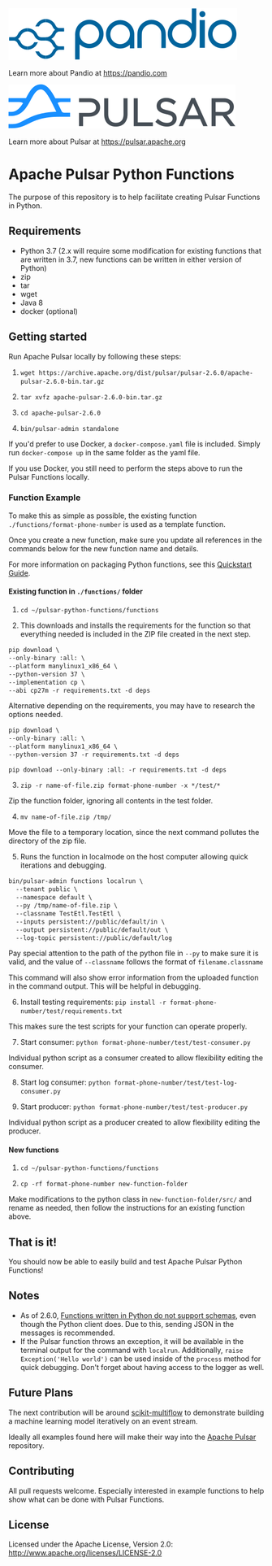 <a href="https://pandio.com"><img src="assets/pandio_225_blue-05.svg" alt="Pandio Logo"></a>

Learn more about Pandio at https://pandio.com

<a href="https://pulsar.apache.org/"><img src="assets/pulsar.svg" alt="Apache Pulsar Logo"></a>

Learn more about Pulsar at https://pulsar.apache.org

# Apache Pulsar Python Functions

The purpose of this repository is to help facilitate creating Pulsar Functions in Python.

## Requirements

- Python 3.7 (2.x will require some modification for existing functions that are written in 3.7, new functions can be written in either version of Python)
- zip
- tar
- wget
- Java 8
- docker (optional)

## Getting started

Run Apache Pulsar locally by following these steps:

1. `wget https://archive.apache.org/dist/pulsar/pulsar-2.6.0/apache-pulsar-2.6.0-bin.tar.gz`

2. `tar xvfz apache-pulsar-2.6.0-bin.tar.gz`

3. `cd apache-pulsar-2.6.0`

4. `bin/pulsar-admin standalone`

If you'd prefer to use Docker, a `docker-compose.yaml` file is included. Simply run `docker-compose up` in the same folder as the yaml file.

If you use Docker, you still need to perform the steps above to run the Pulsar Functions locally.

### Function Example

To make this as simple as possible, the existing function `./functions/format-phone-number` is used as a template function.

Once you create a new function, make sure you update all references in the commands below for the new function name and details.

For more information on packaging Python functions, see this [Quickstart Guide](https://pulsar.apache.org/docs/fr/functions-quickstart/#package-python-dependencies).

#### Existing function in `./functions/` folder

1. `cd ~/pulsar-python-functions/functions`

2. This downloads and installs the requirements for the function so that everything needed is included in the ZIP file created in the next step.

```
pip download \
--only-binary :all: \
--platform manylinux1_x86_64 \
--python-version 37 \
--implementation cp \
--abi cp27m -r requirements.txt -d deps
```

Alternative depending on the requirements, you may have to research the options needed.

```
pip download \
--only-binary :all: \
--platform manylinux1_x86_64 \
--python-version 37 -r requirements.txt -d deps
```

```
pip download --only-binary :all: -r requirements.txt -d deps
```

3. `zip -r name-of-file.zip format-phone-number -x */test/*`

Zip the function folder, ignoring all contents in the test folder.

4. `mv name-of-file.zip /tmp/`

Move the file to a temporary location, since the next command pollutes the directory of the zip file.

5. Runs the function in localmode on the host computer allowing quick iterations and debugging.

```
bin/pulsar-admin functions localrun \
  --tenant public \
  --namespace default \
  --py /tmp/name-of-file.zip \
  --classname TestEtl.TestEtl \
  --inputs persistent://public/default/in \
  --output persistent://public/default/out \
  --log-topic persistent://public/default/log
```

Pay special attention to the path of the python file in `--py` to make sure it is valid, and the value of `--classname` follows the format of `filename.classname`

This command will also show error information from the uploaded function in the command output. This will be helpful in debugging.

6. Install testing requirements: `pip install -r format-phone-number/test/requirements.txt`

This makes sure the test scripts for your function can operate properly.

7. Start consumer: `python format-phone-number/test/test-consumer.py`

Individual python script as a consumer created to allow flexibility editing the consumer.

8. Start log consumer: `python format-phone-number/test/test-log-consumer.py`

9. Start producer: `python format-phone-number/test/test-producer.py`

Individual python script as a producer created to allow flexibility editing the producer.

#### New functions

1. `cd ~/pulsar-python-functions/functions`

2. `cp -rf format-phone-number new-function-folder`

Make modifications to the python class in `new-function-folder/src/` and rename as needed, then follow the instructions for an existing function above.

## That is it!

You should now be able to easily build and test Apache Pulsar Python Functions!

## Notes

- As of 2.6.0, [Functions written in Python do not support schemas](https://apache-pulsar.slack.com/archives/C5Z4T36F7/p1593488633393600), even though the Python client does. Due to this, sending JSON in the messages is recommended.
- If the Pulsar function throws an exception, it will be available in the terminal output for the command with `localrun`. Additionally, `raise Exception('Hello world')` can be used inside of the `process` method for quick debugging. Don't forget about having access to the logger as well.

## Future Plans

The next contribution will be around [scikit-multiflow](https://github.com/scikit-multiflow/scikit-multiflow) to demonstrate building a machine learning model iteratively on an event stream.

Ideally all examples found here will make their way into the [Apache Pulsar](https://github.com/apache/pulsar) repository.

## Contributing

All pull requests welcome. Especially interested in example functions to help show what can be done with Pulsar Functions.

## License

Licensed under the Apache License, Version 2.0: http://www.apache.org/licenses/LICENSE-2.0